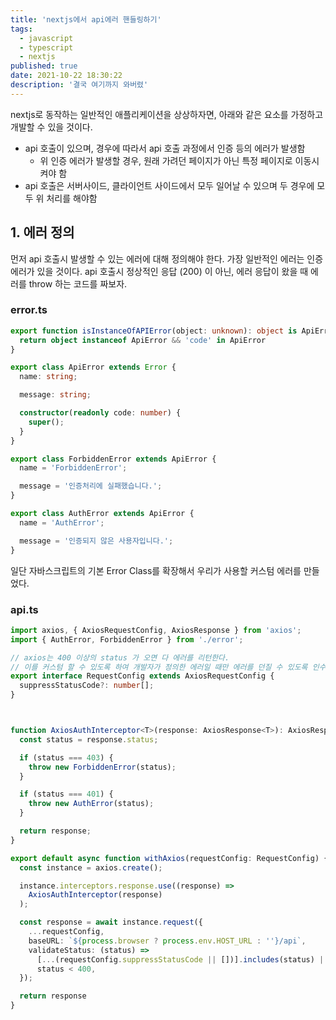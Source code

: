 ```yaml
---
title: 'nextjs에서 api에러 핸들링하기'
tags:
  - javascript
  - typescript
  - nextjs
published: true
date: 2021-10-22 18:30:22
description: '결국 여기까지 와버렸'
---
```


nextjs로 동작하는 일반적인 애플리케이션을 상상하자면, 아래와 같은 요소를 가정하고 개발할 수 있을 것이다.

- api 호출이 있으며, 경우에 따라서 api 호출 과정에서 인증 등의 에러가 발생함
  - 위 인증 에러가 발생할 경우, 원래 가려던 페이지가 아닌 특정 페이지로 이동시켜야 함
- api 호출은 서버사이드, 클라이언트 사이드에서 모두 일어날 수 있으며 두 경우에 모두 위 처리를 해야함

## 1. 에러 정의 

먼저 api 호출시 발생할 수 있는 에러에 대해 정의해야 한다. 가장 일반적인 에러는 인증 에러가 있을 것이다. api 호출시 정상적인 응답 (200) 이 아닌, 에러 응답이 왔을 때 에러를 throw 하는 코드를 짜보자.

### error.ts

```typescript
export function isInstanceOfAPIError(object: unknown): object is ApiError {
  return object instanceof ApiError && 'code' in ApiError
}

export class ApiError extends Error {
  name: string;

  message: string;

  constructor(readonly code: number) {
    super();
  }
}

export class ForbiddenError extends ApiError {
  name = 'ForbiddenError';

  message = '인증처리에 실패했습니다.';
}

export class AuthError extends ApiError {
  name = 'AuthError';

  message = '인증되지 않은 사용자입니다.';
}
```

일단 자바스크립트의 기본 Error Class를 확장해서 우리가 사용할 커스텀 에러를 만들었다.

### api.ts

```typescript
import axios, { AxiosRequestConfig, AxiosResponse } from 'axios';
import { AuthError, ForbiddenError } from './error';

// axios는 400 이상의 status 가 오면 다 에러를 리턴한다.
// 이를 커스텀 할 수 있도록 하여 개발자가 정의한 에러일 때만 에러를 던질 수 있도록 인수를 받는다.
export interface RequestConfig extends AxiosRequestConfig {
  suppressStatusCode?: number[];
}



function AxiosAuthInterceptor<T>(response: AxiosResponse<T>): AxiosResponse {
  const status = response.status;

  if (status === 403) {
    throw new ForbiddenError(status);
  }

  if (status === 401) {
    throw new AuthError(status);
  }

  return response;
}

export default async function withAxios(requestConfig: RequestConfig) {
  const instance = axios.create();

  instance.interceptors.response.use((response) =>
    AxiosAuthInterceptor(response)
  );

  const response = await instance.request({
    ...requestConfig,
    baseURL: `${process.browser ? process.env.HOST_URL : ''}/api`,
    validateStatus: (status) =>
      [...(requestConfig.suppressStatusCode || [])].includes(status) ||
      status < 400,
  });

  return response
}
```



